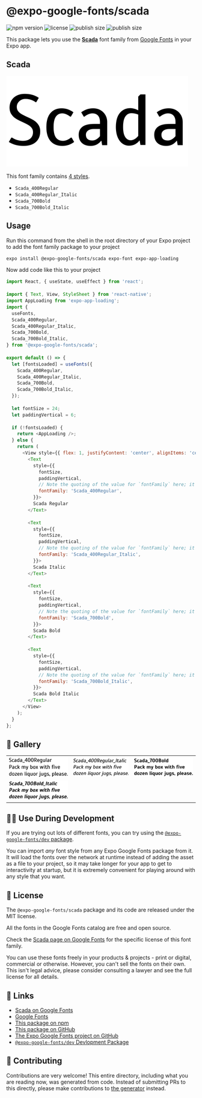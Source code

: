 # @expo-google-fonts/scada

![npm version](https://flat.badgen.net/npm/v/@expo-google-fonts/scada)
![license](https://flat.badgen.net/github/license/expo/google-fonts)
![publish size](https://flat.badgen.net/packagephobia/install/@expo-google-fonts/scada)
![publish size](https://flat.badgen.net/packagephobia/publish/@expo-google-fonts/scada)

This package lets you use the [**Scada**](https://fonts.google.com/specimen/Scada) font family from [Google Fonts](https://fonts.google.com/) in your Expo app.

## Scada

![Scada](./font-family.png)

This font family contains [4 styles](#-gallery).

- `Scada_400Regular`
- `Scada_400Regular_Italic`
- `Scada_700Bold`
- `Scada_700Bold_Italic`

## Usage

Run this command from the shell in the root directory of your Expo project to add the font family package to your project
```sh
expo install @expo-google-fonts/scada expo-font expo-app-loading
```

Now add code like this to your project
```js
import React, { useState, useEffect } from 'react';

import { Text, View, StyleSheet } from 'react-native';
import AppLoading from 'expo-app-loading';
import {
  useFonts,
  Scada_400Regular,
  Scada_400Regular_Italic,
  Scada_700Bold,
  Scada_700Bold_Italic,
} from '@expo-google-fonts/scada';

export default () => {
  let [fontsLoaded] = useFonts({
    Scada_400Regular,
    Scada_400Regular_Italic,
    Scada_700Bold,
    Scada_700Bold_Italic,
  });

  let fontSize = 24;
  let paddingVertical = 6;

  if (!fontsLoaded) {
    return <AppLoading />;
  } else {
    return (
      <View style={{ flex: 1, justifyContent: 'center', alignItems: 'center' }}>
        <Text
          style={{
            fontSize,
            paddingVertical,
            // Note the quoting of the value for `fontFamily` here; it expects a string!
            fontFamily: 'Scada_400Regular',
          }}>
          Scada Regular
        </Text>

        <Text
          style={{
            fontSize,
            paddingVertical,
            // Note the quoting of the value for `fontFamily` here; it expects a string!
            fontFamily: 'Scada_400Regular_Italic',
          }}>
          Scada Italic
        </Text>

        <Text
          style={{
            fontSize,
            paddingVertical,
            // Note the quoting of the value for `fontFamily` here; it expects a string!
            fontFamily: 'Scada_700Bold',
          }}>
          Scada Bold
        </Text>

        <Text
          style={{
            fontSize,
            paddingVertical,
            // Note the quoting of the value for `fontFamily` here; it expects a string!
            fontFamily: 'Scada_700Bold_Italic',
          }}>
          Scada Bold Italic
        </Text>
      </View>
    );
  }
};

```

## 🔡 Gallery


||||
|-|-|-|
|![Scada_400Regular](./Scada_400Regular.ttf.png)|![Scada_400Regular_Italic](./Scada_400Regular_Italic.ttf.png)|![Scada_700Bold](./Scada_700Bold.ttf.png)||
|![Scada_700Bold_Italic](./Scada_700Bold_Italic.ttf.png)||||


## 👩‍💻 Use During Development

If you are trying out lots of different fonts, you can try using the [`@expo-google-fonts/dev` package](https://github.com/expo/google-fonts/tree/master/font-packages/dev#readme).

You can import *any* font style from any Expo Google Fonts package from it. It will load the fonts
over the network at runtime instead of adding the asset as a file to your project, so it may take longer
for your app to get to interactivity at startup, but it is extremely convenient
for playing around with any style that you want.

## 📖 License

The `@expo-google-fonts/scada` package and its code are released under the MIT license.

All the fonts in the Google Fonts catalog are free and open source.

Check the [Scada page on Google Fonts](https://fonts.google.com/specimen/Scada) for the specific license of this font family.

You can use these fonts freely in your products & projects - print or digital, commercial or otherwise. However, you can't sell the fonts on their own. This isn't legal advice, please consider consulting a lawyer and see the full license for all details.

## 🔗 Links

- [Scada on Google Fonts](https://fonts.google.com/specimen/Scada)
- [Google Fonts](https://fonts.google.com/)
- [This package on npm](https://www.npmjs.com/package/@expo-google-fonts/scada)
- [This package on GitHub](https://github.com/expo/google-fonts/tree/master/font-packages/scada)
- [The Expo Google Fonts project on GitHub](https://github.com/expo/google-fonts)
- [`@expo-google-fonts/dev` Devlopment Package](https://github.com/expo/google-fonts/tree/master/font-packages/dev)

## 🤝 Contributing

Contributions are very welcome! This entire directory, including what you are reading now, was generated from code. Instead of submitting PRs to this directly, please make contributions to [the generator](https://github.com/expo/google-fonts/tree/master/packages/generator) instead.
